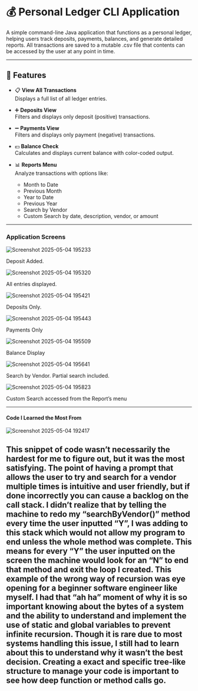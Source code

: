 # 💰 Personal Ledger CLI Application

A simple command-line Java application that functions as a personal ledger, helping users track deposits, payments, balances, and generate detailed reports. All transactions are saved to a mutable .csv file that contents can be accessed by the user at any point in time. 

---

## 🧾 Features

- 📋 **View All Transactions**  
  Displays a full list of all ledger entries.

- ➕ **Deposits View**  
  Filters and displays only deposit (positive) transactions.

- ➖ **Payments View**  
  Filters and displays only payment (negative) transactions.

- 💵 **Balance Check**  
  Calculates and displays current balance with color-coded output.

- 📊 **Reports Menu**  
  Analyze transactions with options like:
  - Month to Date
  - Previous Month
  - Year to Date
  - Previous Year
  - Search by Vendor
  - Custom Search by date, description, vendor, or amount
---
### Application Screens

![Screenshot 2025-05-04 195233](https://github.com/user-attachments/assets/b30c850f-4b7d-48bd-9f10-5b6abe8d4404)

Deposit Added.

![Screenshot 2025-05-04 195320](https://github.com/user-attachments/assets/03e7fce3-5cf5-4de6-9558-2e1e998a9c34)

All entries displayed.

![Screenshot 2025-05-04 195421](https://github.com/user-attachments/assets/1ae49ee5-4232-418a-abef-8f1239f5cb2c)

Deposits Only.

![Screenshot 2025-05-04 195443](https://github.com/user-attachments/assets/ab3b511e-75e8-4bcd-a188-a6f5d417b52c)

Payments Only

![Screenshot 2025-05-04 195509](https://github.com/user-attachments/assets/0c437357-9b84-47bb-b3c3-73b60a57a6f6)

Balance Display

![Screenshot 2025-05-04 195641](https://github.com/user-attachments/assets/0d132f5d-8bee-48f6-bc06-55d677236eef)

Search by Vendor. Partial search included. 

![Screenshot 2025-05-04 195823](https://github.com/user-attachments/assets/980332a4-3a94-4396-8a09-519e2ac8eed9)

Custom Search accessed from the Report’s menu 

---
#### Code I Learned the Most From
![Screenshot 2025-05-04 192417](https://github.com/user-attachments/assets/f28e13fa-a701-45d6-b5e0-55dfb6c3fa91)

This snippet of code wasn’t necessarily the hardest for me to figure out, but it was the most satisfying. The point of having a prompt that allows the user to try and search for a vendor multiple times is intuitive and user friendly, but if done incorrectly you can cause a backlog on the call stack. I didn’t realize that by telling the machine to redo my “searchByVendor()” method every time the user inputted “Y”, I was adding to this stack which would not allow my program to end unless the whole method was complete. This means for every “Y” the user inputted on the screen the machine would look for an “N” to end that method and exit the loop I created. This example of the wrong way of recursion was eye opening for a beginner software engineer like myself. I had that “ah ha” moment of why it is so important knowing about the bytes of a system and the ability to understand and implement the use of static and global variables to prevent infinite recursion. Though it is rare due to most systems handling this issue, I still had to learn about this to understand why it wasn’t the best decision. Creating a exact and specific tree-like structure to manage your code is important to see how deep function or method calls go.
---

